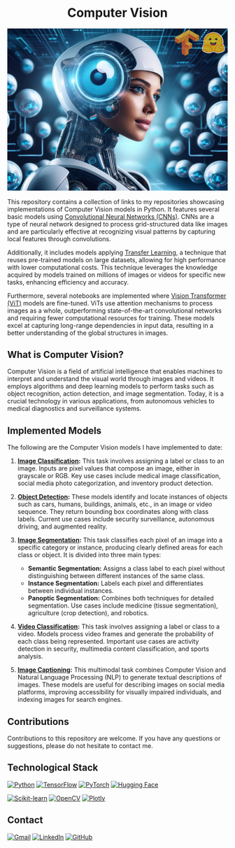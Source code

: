 # <h1 align="center">**Computer Vision**</h1>

<p align="center">
<img src="ComputerVision.png"> 
</p>

This repository contains a collection of links to my repositories showcasing implementations of Computer Vision models in Python. It features several basic models using [Convolutional Neural Networks (CNNs)](https://developers.google.com/machine-learning/glossary/#convolutional_neural_network). CNNs are a type of neural network designed to process grid-structured data like images and are particularly effective at recognizing visual patterns by capturing local features through convolutions.

Additionally, it includes models applying [Transfer Learning](https://www.tensorflow.org/tutorials/images/transfer_learning), a technique that reuses pre-trained models on large datasets, allowing for high performance with lower computational costs. This technique leverages the knowledge acquired by models trained on millions of images or videos for specific new tasks, enhancing efficiency and accuracy.

Furthermore, several notebooks are implemented where [Vision Transformer (ViT)](https://huggingface.co/docs/transformers/model_doc/vit) models are fine-tuned. ViTs use attention mechanisms to process images as a whole, outperforming state-of-the-art convolutional networks and requiring fewer computational resources for training. These models excel at capturing long-range dependencies in input data, resulting in a better understanding of the global structures in images.

## **What is Computer Vision?**

Computer Vision is a field of artificial intelligence that enables machines to interpret and understand the visual world through images and videos. It employs algorithms and deep learning models to perform tasks such as object recognition, action detection, and image segmentation. Today, it is a crucial technology in various applications, from autonomous vehicles to medical diagnostics and surveillance systems.

## **Implemented Models**

The following are the Computer Vision models I have implemented to date:

1. **[Image Classification](https://github.com/JersonGB22/ImageClassification-TensorFlow):** This task involves assigning a label or class to an image. Inputs are pixel values that compose an image, either in grayscale or RGB. Key use cases include medical image classification, social media photo categorization, and inventory product detection.

2. **[Object Detection](https://github.com/JersonGB22/ObjectDetection-TensorFlow-PyTorch):** These models identify and locate instances of objects such as cars, humans, buildings, animals, etc., in an image or video sequence. They return bounding box coordinates along with class labels. Current use cases include security surveillance, autonomous driving, and augmented reality.

3. **[Image Segmentation](https://github.com/JersonGB22/ImageClassification-TensorFlow):** This task classifies each pixel of an image into a specific category or instance, producing clearly defined areas for each class or object. It is divided into three main types:
   - **Semantic Segmentation:** Assigns a class label to each pixel without distinguishing between different instances of the same class.
   - **Instance Segmentation:** Labels each pixel and differentiates between individual instances.
   - **Panoptic Segmentation:** Combines both techniques for detailed segmentation.
   Use cases include medicine (tissue segmentation), agriculture (crop detection), and robotics.

4. **[Video Classification](https://github.com/JersonGB22/ImageClassification-TensorFlow):** This task involves assigning a label or class to a video. Models process video frames and generate the probability of each class being represented. Important use cases are activity detection in security, multimedia content classification, and sports analysis.

5. **[Image Captioning](https://github.com/JersonGB22/ImageClassification-TensorFlow):** This multimodal task combines Computer Vision and Natural Language Processing (NLP) to generate textual descriptions of images. These models are useful for describing images on social media platforms, improving accessibility for visually impaired individuals, and indexing images for search engines.

## **Contributions**

Contributions to this repository are welcome. If you have any questions or suggestions, please do not hesitate to contact me.

## **Technological Stack**
[![Python](https://img.shields.io/badge/Python-3776AB?style=for-the-badge&logo=python&logoColor=white&labelColor=101010)](https://docs.python.org/3/) 
[![TensorFlow](https://img.shields.io/badge/TensorFlow-FF6F00?style=for-the-badge&logo=tensorflow&logoColor=white&labelColor=101010)](https://www.tensorflow.org/api_docs)
[![PyTorch](https://img.shields.io/badge/PyTorch-EE4C2C?style=for-the-badge&logo=pytorch&logoColor=white&labelColor=101010)](https://pytorch.org/docs/stable/index.html)
[![Hugging Face](https://img.shields.io/badge/Hugging%20Face-FFD21E?style=for-the-badge&logo=huggingface&logoColor=white&labelColor=101010)](https://huggingface.co/)

[![Scikit-learn](https://img.shields.io/badge/Scikit--learn-F7931E?style=for-the-badge&logo=scikit-learn&logoColor=white&labelColor=101010)](https://scikit-learn.org/stable/)
[![OpenCV](https://img.shields.io/badge/OpenCV-5C3EE8?style=for-the-badge&logo=opencv&logoColor=white&labelColor=101010)](https://docs.opencv.org/4.x/d6/d00/tutorial_py_root.html)
[![Plotly](https://img.shields.io/badge/Plotly-3F4F75?style=for-the-badge&logo=plotly&logoColor=white&labelColor=101010)](https://plotly.com/)

## **Contact**
[![Gmail](https://img.shields.io/badge/Gmail-D14836?style=for-the-badge&logo=gmail&logoColor=white&labelColor=101010)](mailto:jerson.gimenesbeltran@gmail.com)
[![LinkedIn](https://img.shields.io/badge/LinkedIn-0077B5?style=for-the-badge&logo=linkedin&logoColor=white&labelColor=101010)](https://www.linkedin.com/in/jerson-gimenes-beltran/)
[![GitHub](https://img.shields.io/badge/GitHub-181717?style=for-the-badge&logo=github&logoColor=white&labelColor=101010)](https://github.com/JersonGB22/)
